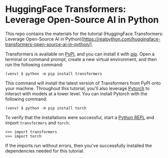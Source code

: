 # HuggingFace Transformers: Leverage Open-Source AI in Python

This repo contains the materials for the tutorial (HuggingFace Transformers: Leverage Open-Source AI in Python)[https://realpython.com/huggingface-transformers-open-source-ai-in-python/].

Transformers is available on [PyPI](https://pypi.org/), and you can install it with [pip](https://realpython.com/what-is-pip/). Open a terminal or command prompt, create a new virtual environment, and then run the following command:

```console
(venv) $ python -m pip install transformers
```

This command will install the latest version of Transformers from PyPI onto your machine. Throughout this tutorial, you'll also leverage [Pytorch](https://realpython.com/pytorch-vs-tensorflow/) to interact with models at a lower level. You can install Pytorch with the following command:

```console
(venv) $ python -m pip install torch
```

To verify that the installations were successful, start a [Python REPL](https://realpython.com/python-repl/) and import `transformers` and `torch`:

```pycon
>>> import transformers
>>> import torch
```

If the imports run without errors, then you've successfully installed the dependencies needed for this tutorial.